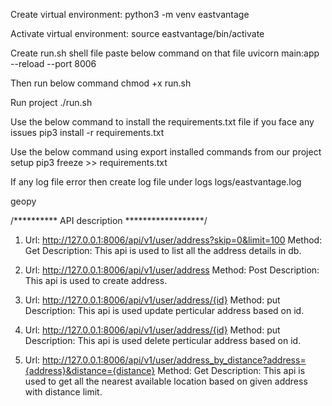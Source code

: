 Create virtual environment:
    python3 -m venv eastvantage

Activate virtual environment:
    source eastvantage/bin/activate

Create run.sh shell file
    paste below command on that file
    uvicorn main:app --reload --port 8006

Then run below command
    chmod +x run.sh 
    
Run project
   ./run.sh 

Use the below command to install the requirements.txt file if you face any issues
    pip3 install -r requirements.txt 

Use the below command using export installed commands from our project setup
    pip3 freeze >> requirements.txt

If any log file error then create log file under logs
    logs/eastvantage.log


geopy

/********** API description ******************/
1.  Url: http://127.0.0.1:8006/api/v1/user/address?skip=0&limit=100
    Method: Get
    Description: This api is used to list all the address details in db.

2.  Url: http://127.0.0.1:8006/api/v1/user/address
    Method: Post
    Description: This api is used to create address.

3.  Url: http://127.0.0.1:8006/api/v1/user/address/{id}
    Method: put
    Description: This api is used update perticular address based on id.

4.  Url: http://127.0.0.1:8006/api/v1/user/address/{id}
    Method: put
    Description: This api is used delete perticular address based on id.

5.  Url: http://127.0.0.1:8006/api/v1/user/address_by_distance?address={address}&distance={distance}
    Method: Get
    Description: This api is used to get all the nearest available location based on given address with distance limit.
